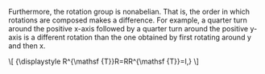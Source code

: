 
Furthermore, the rotation group is nonabelian. That is, the order in which rotations are composed makes a difference. For example, a quarter turn around the positive x-axis followed by a quarter turn around the positive y-axis is a different rotation than the one obtained by first rotating around y and then x.


\\[
{\displaystyle R^{\mathsf {T}}R=RR^{\mathsf {T}}=I,}
\\]